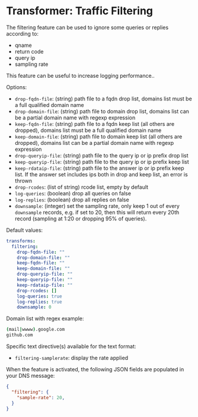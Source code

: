 # Transformer: Traffic Filtering

The filtering feature can be used to ignore some queries or replies according to:

- qname
- return code
- query ip
- sampling rate

This feature can be useful to increase logging performance..

Options:

- `drop-fqdn-file`: (string) path file to a fqdn drop list, domains list must be a full qualified domain name
- `drop-domain-file`: (string) path file to domain drop list, domains list can be a partial domain name with regexp expression
- `keep-fqdn-file`: (string) path file to a fqdn keep list (all others are dropped), domains list must be a full qualified domain name
- `keep-domain-file`: (string) path file to domain keep list (all others are dropped), domains list can be a partial domain name with regexp expression
- `drop-queryip-file`: (string) path file to the query ip or ip prefix drop list
- `keep-queryip-file`: (string) path file to the query ip or ip prefix keep list
- `keep-rdataip-file`: (string) path file to the answer ip or ip prefix keep list. If the answer set includes ips both in drop and keep list, an error is thrown
- `drop-rcodes`: (list of string) rcode list, empty by default
- `log-queries`: (boolean) drop all queries on false
- `log-replies`: (boolean)  drop all replies on false
- `downsample`: (integer) set the sampling rate, only keep 1 out of every `downsample` records, e.g. if set to 20, then this will return every 20th record (sampling at 1:20 or dropping 95% of queries).

Default values:

```yaml
transforms:
  filtering:
    drop-fqdn-file: ""
    drop-domain-file: ""
    keep-fqdn-file: ""
    keep-domain-file: ""
    drop-queryip-file: ""
    keep-queryip-file: ""
    keep-rdataip-file: ""
    drop-rcodes: []
    log-queries: true
    log-replies: true
    downsample: 0
```

Domain list with regex example:

```bash
(mail|wwww).google.com
github.com
```

Specific text directive(s) available for the text format:

- `filtering-samplerate`: display the rate applied

When the feature is activated, the following JSON fields are populated in your DNS message:

```json
{
  "filtering": {
    "sample-rate": 20,
  }
}
```
